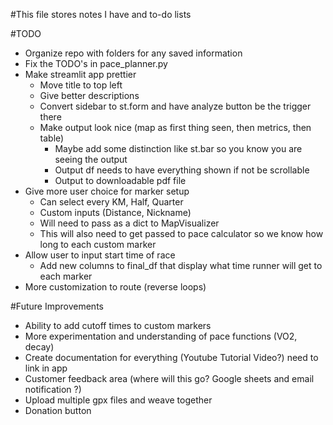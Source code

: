 #This file stores notes I have and to-do lists 


#TODO
- Organize repo with folders for any saved information 
- Fix the TODO's in pace_planner.py 
- Make streamlit app prettier
  - Move title to top left 
  - Give better descriptions
  - Convert sidebar to st.form and have analyze button be the trigger there 
  - Make output look nice (map as first thing seen, then metrics, then table)
     - Maybe add some distinction like st.bar so you know you are seeing the output
     - Output df needs to have everything shown if not be scrollable
     - Output to downloadable pdf file
- Give more user choice for marker setup 
  - Can select every KM, Half, Quarter
  - Custom inputs (Distance, Nickname)
  - Will need to pass as a dict to MapVisualizer
  - This will also need to get passed to pace calculator so we know how long to each custom marker
- Allow user to input start time of race
  - Add new columns to final_df that display what time runner will get to each marker
- More customization to route (reverse loops)


#Future Improvements
- Ability to add cutoff times to custom markers 
- More experimentation and understanding of pace functions (VO2, decay)
- Create documentation for everything (Youtube Tutorial Video?) need to link in app 
- Customer feedback area (where will this go? Google sheets and email notification ?) 
- Upload multiple gpx files and weave together
- Donation button

